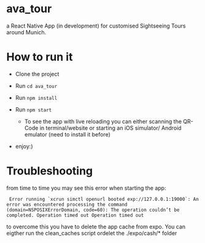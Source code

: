 # ava_tour

a React Native App (in development) for customised Sightseeing Tours around Munich. 

# How to run it

- Clone the project

- Run `cd ava_tour`

- Run `npm install`

- Run `npm start`

  - To see the app with live reloading you can either scanning the QR-Code in terminal/website or starting an iOS simulator/       Android emulator (need to install it before)
  
- enjoy:)



# Troubleshooting

from time to time you may see this error when starting the app:

     Error running `xcrun simctl openurl booted exp://127.0.0.1:19000`: An error was encountered processing the command            (domain=NSPOSIXErrorDomain, code=60): The operation couldn’t be completed. Operation timed out Operation timed out

to overcome this you have to delete the app cache from expo. You can eigther run the  clean_caches script ordelet the ./expo/cash/* folder
